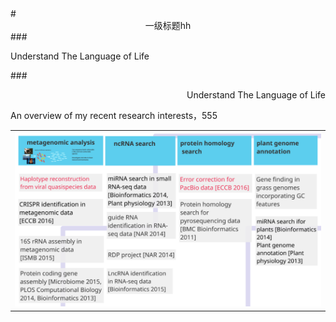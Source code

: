 <div>
# <center>一级标题hh</center>
  ### <p align="left">Understand The Language of Life</p>
  ### <p align="right">Understand The Language of Life</p>
</div>



An overview of my recent research interests，555

<div>
<table border="0">
  <tr>
    <td width="100%">
      <img src="/research.png" width="100%">
    </td>
  </tr>
</table>
</div>


